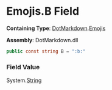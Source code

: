 # Emojis\.B Field

**Containing Type**: [DotMarkdown](../../README.md)\.[Emojis](../README.md)

**Assembly**: DotMarkdown\.dll

```csharp
public const string B = ":b:"
```

### Field Value

System\.[String](https://docs.microsoft.com/en-us/dotnet/api/system.string)